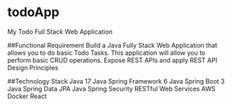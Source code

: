 # todoApp
My Todo Full Stack Web Application

##Functional Requirement
Build a Java Fully Stack Web  Application that allows you to do basic Todo Tasks.
This application will allow you to perform basic CRUD operations.
Expose REST APIs and apply REST API Design Principles

##Technology Stack
Java 17
Java Spring Framework 6
Java Spring Boot 3
Java Spring Data JPA 
Java Spring Security
RESTful Web Services
AWS
Docker
React
